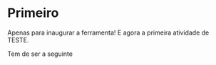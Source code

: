 # Primeiro
 Apenas para inaugurar a ferramenta!
 E agora a primeira atividade de TESTE.
 
 Tem de ser a seguinte